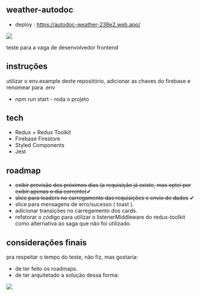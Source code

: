 ## weather-autodoc

* deploy : https://autodoc-weather-238e2.web.app/

![](https://i.imgur.com/mchSd7S.png)

teste para a vaga de desenvolvedor frontend

## instruções

utilizar o env.example deste repositório, adicionar as chaves do firebase e renomear para .env

* npm run start - roda o projeto

## tech

* Redux + Redux Toolkit
* Firebase Firestore
* Styled Components
* Jest

## roadmap

* <s>exibir previsão dos próximos dias (a requisição já existe, mas optei por exibir apenas o dia corrente)</s>✔
* <s>slice para loaders no carregamento das requisições e envio de dados</s> ✔
* slice para mensagens de erro/sucesso ( toast ).
* adicionar transições no carregamento dos cards.
* refatorar o código para utilizar o listenerMiddleware do redux-toolkit como alternativa ao saga que não foi utilizado.

## considerações finais

pra respeitar o tempo do teste, não fiz, mas gostaria:

* de ter feito os roadmaps.
* de ter arquitetado a solução dessa forma:

![](https://i.imgur.com/UTNZNIf.png)
